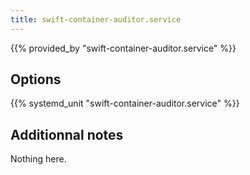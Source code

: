 ```yaml
---
title: swift-container-auditor.service
---
```


{{% provided_by "swift-container-auditor.service" %}}

## Options

{{% systemd_unit "swift-container-auditor.service" %}}

## Additionnal notes

Nothing here.
